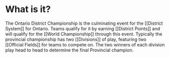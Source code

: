 # What is it?

The Ontario District Championship is the culminating event for the [[District System]] for Ontario. Teams qualify for it by earning [[District Points]] and will qualify for the [[World Championship]] through this event. Typically the provincial championship has two [[Divisions]] of play, featuring two [[Official Fields]] for teams to compete on. The two winners of each division play head to head to determine the final Provincial champion.
